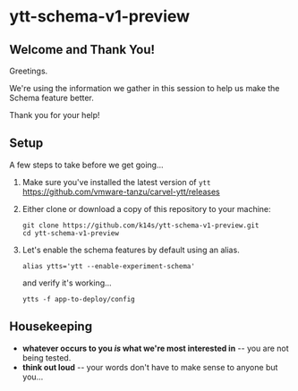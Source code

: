 # ytt-schema-v1-preview

## Welcome and Thank You!

Greetings.

We're using the information we gather in this session to help us make the Schema feature better.

Thank you for your help!

## Setup

A few steps to take before we get going...

1. Make sure you've installed the latest version of `ytt` \
   https://github.com/vmware-tanzu/carvel-ytt/releases

2. Either clone or download a copy of this repository to your machine:
   ```console
   git clone https://github.com/k14s/ytt-schema-v1-preview.git
   cd ytt-schema-v1-preview 
   ```
   
3. Let's enable the schema features by default using an alias.
   ```console
   alias ytts='ytt --enable-experiment-schema'  
   ```
   and verify it's working...
   ```console
   ytts -f app-to-deploy/config
   ```

## Housekeeping

- **whatever occurs to you _is_ what we're most interested in** -- you are not being tested.
- **think out loud** -- your words don't have to make sense to anyone but you...
